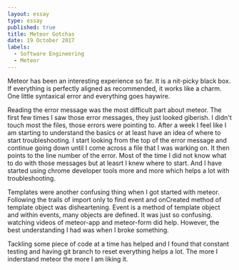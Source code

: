 ```yaml
---
layout: essay
type: essay
published: true
title: Meteor Gotchas
date: 19 October 2017
labels:
  - Software Engineering
  - Meteor
---
```

 
Meteor has been an interesting experience so far. It is a nit-picky black box. If everything is perfectly aligned as recommended, it works like a charm. One little syntaxical error and everything goes haywire. 

Reading the error message was the most difficult part about meteor. The first few times I saw those error messages, they just looked giberish. I didn't touch most the files, those errors were pointing to. After a week I feel like I am starting to understand the basics or at least have an idea of where to start troubleshooting. I start looking from the top of the error message and continue going down until I come across a file that I was warking on. It then points to the line number of the error. Most of the time I did not know what to do with those messages but at leasrt I knew where to start. And I have started using chrome developer tools more and more which helps a lot with troubleshooting.

Templates were another confusing thing when I got started with meteor. Following the trails of import only to find event and onCreated method of template object was disheartening. Event is a method of template object and within events, many objects are defined. It was just so confusing. watching videos of meteor-app and meteor-form did help. However, the best understanding I had was when I broke something.

Tackling some piece of code at a time has helped and I found that constant testing and having git branch to reset everything helps a lot. The more I inderstand meteor the more I am liking it.

